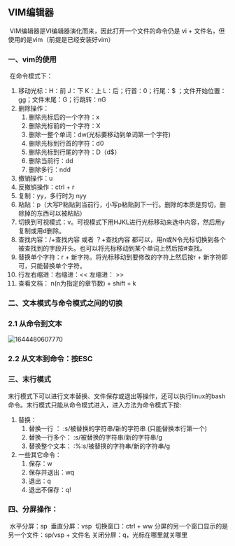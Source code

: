 ## VIM编辑器

​	VIM编辑器是VI编辑器演化而来，因此打开一个文件的命令仍是 vi + 文件名，但使用的是vim（前提是已经安装好vim）

### 一、vim的使用

​	在命令模式下：

1.  移动光标：H：前  J：下  K：上   L：后；行首：0；行尾：$  ；文件开始位置：gg；文件末尾：G；行跳转：nG
2.  删除操作：
    1.  删除光标后的一个字符：x
    2.  删除光标前的一个字符：X
    3.  删除一整个单词：dw(光标要移动到单词第一个字符)
    4.  删除光标到行首的字符：d0
    5.  删除光标到行尾的字符：D（d$）
    6.  删除当前行：dd
    7.  删除多行：ndd
3.  撤销操作：u
4.  反撤销操作：ctrl + r
5.  复制：yy，多行时为 nyy
6.  粘贴：p（大写P粘贴到当前行，小写p粘贴到下一行。删除的本质是剪切，删除掉的东西可以被粘贴）
7.  切换到可视模式：v。可视模式下用HJKL进行光标移动来选中内容，然后用y复制或用d删除。
8.  查找内容：/+查找内容 或者 ？+查找内容 都可以，用n或N令光标切换到各个被查找到的字段开头。也可以将光标移动到某个单词上然后按#查找。
9.  替换单个字符：r + 新字符。将光标移动到要修改的字符上然后按r + 新字符即可，只能替换单个字符。
10.  行左右缩进：右缩进：<<    左缩进： >>
11.  查看文档： n(n为指定的章节数) + shift + k

### 二、文本模式与命令模式之间的切换

### 2.1 从命令到文本

![1644480607770](D:\DaSan\note\noteImage\1644480607770.png)

### 2.2 从文本到命令：按ESC

### 三、末行模式

​	末行模式下可以进行文本替换、文件保存或退出等操作，还可以执行linux的bash命令。末行模式只能从命令模式进入，进入方法为命令模式下按:

1.  替换：
    1.  替换一行 ：     :s/被替换的字符串/新的字符串  (只能替换本行第一个)
    2.  替换一行多个：   :s/被替换的字符串/新的字符串/g
    3.  替换整个文本：   :%:s/被替换的字符串/新的字符串/g
2.  一些其它命令：
    1.  保存：w
    2.  保存并退出：wq
    3.  退出：q
    4.  退出不保存：q!

### 四、分屏操作：

​	水平分屏：sp
​	垂直分屏：vsp
​	切换窗口：ctrl + ww
​	分屏的另一个窗口显示的是另一个文件：sp/vsp + 文件名
​	关闭分屏：q，光标在哪里就关哪里